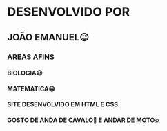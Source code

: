 # DESENVOLVIDO POR
## JOÃO EMANUEL:wink:
### ÁREAS AFINS
#### BIOLOGIA:smiley:
#### MATEMATICA:grinning:
#### SITE DESENVOLVIDO EM HTML E CSS
#### GOSTO DE ANDA DE CAVALO:horse: E ANDAR DE MOTO:collision:
